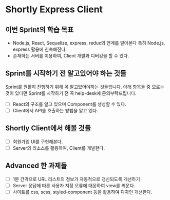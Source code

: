 # Shortly Express Client

## 이번 Sprint의 학습 목표

- Node.js, React, Sequelize, express, redux의 연계를 알아본다 특히 Node.js, express 활용에 친숙해진다.
- 존재하는 서버를 이용하여, Client 개발과 디버깅을 할 수 있다.

## Sprint를 시작하기 전 알고있어야 하는 것들

Sprint를 원활히 진행하기 위해 꼭 알고있어야하는 것들입니다.
아래 항목들 중 모르는 것이 있다면 Sprint를 시작하기 전 꼭 help-desk에 문의부탁드립니다.

- [ ] React의 구조를 알고 있으며 Component를 생성할 수 있다.
- [ ] Client에서 API를 호출하는 방법을 알고 있다.

## Shortly Client에서 해볼 것들

- [ ] 회원가입 UI를 구현해본다.
- [ ] Server의 리소스를 활용하여, Client를 개발한다.

## Advanced 한 과제들

- [ ] 1분 간격으로 URL 리스트의 정보가 자동적으로 갱신되도록 개선하기
- [ ] Server 응답에 따른 사용자 지정 오류에 대응하여 view를 띄운다.
- [ ] 사이트를 css, scss, styled-component 등을 활용하여 디자인 개선한다.